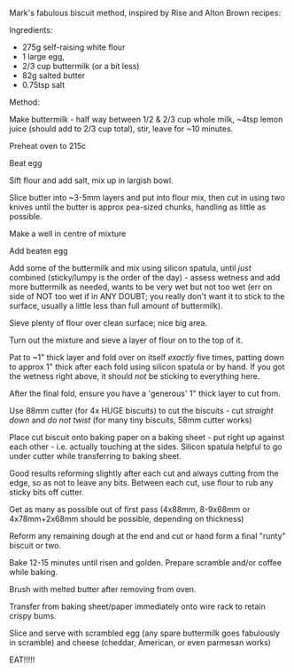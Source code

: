 Mark's fabulous biscuit method, inspired by Rise
and Alton Brown recipes:

Ingredients:
* 275g self-raising white flour
* 1 large egg, 
* 2/3 cup buttermilk (or a bit less)
* 82g salted butter
* 0.75tsp salt

Method:

Make buttermilk - half way between 1/2 &  2/3 cup whole 
milk, ~4tsp lemon juice (should add to 2/3 cup total), 
stir, leave for ~10 minutes.

Preheat oven to 215c

Beat egg

Sift flour and add salt, mix up in largish bowl.

Slice butter into ~3-5mm layers and put into flour mix, 
then cut in using two knives until the butter is approx 
pea-sized chunks, handling as little as possible.

Make a well in centre of mixture

Add beaten egg

Add some of the buttermilk and mix using silicon spatula, 
until *just* combined (sticky/lumpy is the order of the 
day) - assess wetness and add more buttermilk as needed,
wants to be very wet but not too wet (err on side of NOT 
too wet if in ANY DOUBT; you really don't want it to stick 
to the surface, usually a little less than full 
amount of buttermilk).

Sieve plenty of flour over clean surface; nice big area.

Turn out the mixture and sieve a layer of flour on to the 
top of it.

Pat to ~1" thick layer and fold over on itself *exactly* 
five times, patting down to approx 1" thick after each 
fold using silicon spatula or by hand. If you got the 
wetness right above, it should *not* be sticking to 
everything here. 

After the final fold, ensure you have a 'generous' 1" thick 
layer to cut from.

Use 88mm cutter (for 4x HUGE biscuits) to cut the 
biscuits - cut *straight down* and *do not twist* (for many 
tiny biscuits, 58mm cutter works)

Place cut biscuit onto baking paper on a baking sheet - put 
right up against each other - i.e. actually touching at the 
sides. Silicon spatula helpful to go under cutter while 
transferring to baking sheet.

Good results reforming slightly after each cut and always 
cutting from the edge, so as not to leave any bits. Between 
each cut, use flour to rub any sticky bits off cutter.

Get as many as possible out of first pass (4x88mm, 8-9x68mm or 
4x78mm+2x68mm should be possible, depending on thickness)

Reform any remaining dough at the end and cut or hand form a 
final "runty" biscuit or two.

Bake 12-15 minutes until risen and golden. Prepare scramble 
and/or coffee while baking.

Brush with melted butter after removing from oven.

Transfer from baking sheet/paper immediately onto wire rack 
to retain crispy bums.

Slice and serve with scrambled egg (any spare buttermilk goes 
fabulously in scramble) and cheese (cheddar, American, or even 
parmesan works)

EAT!!!!! 
